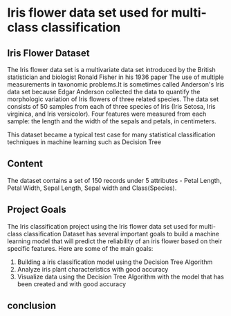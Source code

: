 # Iris flower data set used for multi-class classification
## Iris Flower Dataset
The Iris flower data set is a multivariate data set introduced by the British statistician and biologist Ronald Fisher in his 1936 paper The use of multiple measurements in taxonomic problems.It is sometimes called Anderson's Iris data set because Edgar Anderson collected the data to quantify the morphologic variation of Iris flowers of three related species. The data set consists of 50 samples from each of three species of Iris (Iris Setosa, Iris virginica, and Iris versicolor). Four features were measured from each sample: the length and the width of the sepals and petals, in centimeters.

This dataset became a typical test case for many statistical classification techniques in machine learning such as Decision Tree

## Content
The dataset contains a set of 150 records under 5 attributes - Petal Length, Petal Width, Sepal Length, Sepal width and Class(Species).

## Project Goals
The Iris classification project using the Iris flower data set used for multi-class classification Dataset has several important goals to build a machine learning model that will predict the reliability of an iris flower based on their specific features. Here are some of the main goals:

1. Building a iris classification model using the Decision Tree Algorithm
2. Analyze iris plant characteristics with good accuracy
3. Visualize data using the Decision Tree Algorithm with the model that has been created and with good accuracy

## conclusion
